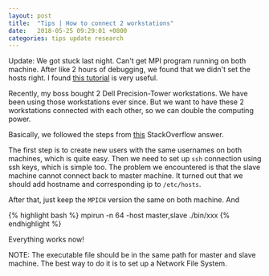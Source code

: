 ```yaml
---
layout: post
title:  "Tips | How to connect 2 workstations"
date:   2018-05-25 09:29:01 +0800
categories: tips update research
---
```


Update: We got stuck last night. Can't get MPI program running on both machine.
After like 2 hours of debugging, we found that we didn't set the hosts right. I
found [this tutorial](http://mpitutorial.com/tutorials/running-an-mpi-cluster-within-a-lan/) is very useful.

Recently, my boss bought 2 Dell Precision-Tower workstations. We have been using
those workstations ever since. But we want to have these 2 workstations
connected with each other, so we can double the computing power.

Basically, we followed the steps from [this](https://stackoverflow.com/questions/15903408/specify-the-machines-running-program-using-mpi) StackOverflow answer.

The first step is to create new users with the same usernames on both machines,
which is quite easy. Then we need to set up `ssh` connection using ssh keys,
which is simple too. The problem we encountered is that the slave machine cannot connect back
to master machine. It turned out that we should add hostname and corresponding
ip to `/etc/hosts`.

After that, just keep the `MPICH` version the same on both machine. And

{% highlight bash %}
mpirun -n 64 -host master,slave ./bin/xxx
{% endhighlight %}

Everything works now!

NOTE: The executable file should be in the same path for master and slave
machine. The best way to do it is to set up a Network File System.

